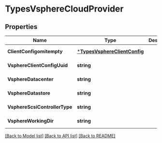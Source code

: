 # TypesVsphereCloudProvider

## Properties
Name | Type | Description | Notes
------------ | ------------- | ------------- | -------------
**ClientConfigomitempty** | [***TypesVsphereClientConfig**](types.VsphereClientConfig.md) |  | [default to null]
**VsphereClientConfigUuid** | **string** |  | [default to null]
**VsphereDatacenter** | **string** |  | [default to null]
**VsphereDatastore** | **string** |  | [default to null]
**VsphereScsiControllerType** | **string** |  | [default to null]
**VsphereWorkingDir** | **string** |  | [default to null]

[[Back to Model list]](../README.md#documentation-for-models) [[Back to API list]](../README.md#documentation-for-api-endpoints) [[Back to README]](../README.md)


